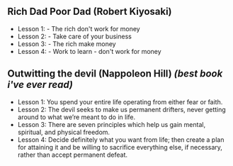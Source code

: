 ## Rich Dad Poor Dad (Robert Kiyosaki)

 -  Lesson 1: - The rich don't work for money
 -  Lesson 2: - Take care of your business
 -  Lesson 3: - The rich make money 
 -  Lesson 4: - Work to learn - don't work for money

## Outwitting the devil (Nappoleon Hill) *(best book i've ever read)*

- Lesson 1: You spend your entire life operating from either fear or    faith.
- Lesson 2: The devil seeks to make us permanent drifters, never getting around to what we’re meant to do in life. 
- Lesson 3: There are    seven principles which help us gain mental, spiritual, and physical freedom.
- Lesson 4: Decide definitely what    you want from life; then create a plan for attaining it and be    willing to sacrifice everything else, if necessary, rather than    accept permanent defeat.
